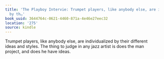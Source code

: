 ```yaml
---
title: 'The Playboy Intervie: Trumpet players, like anybody else, are individualized
  by th…'
book_uuid: 3644764c-0621-4460-871a-4e46e27eec32
location: '275'
source: kindle
---
```


Trumpet players, like anybody else, are individualized by their different ideas and styles. The thing to judge in any jazz artist is does the man project, and does he have ideas.